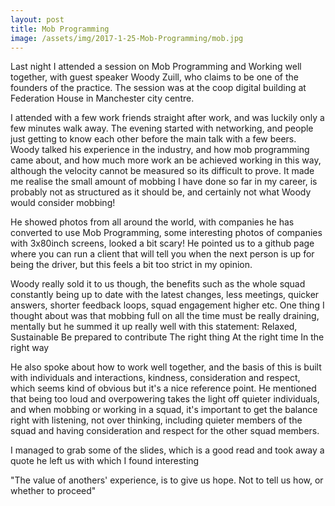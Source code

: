 ```yaml
---
layout: post
title: Mob Programming
image: /assets/img/2017-1-25-Mob-Programming/mob.jpg
---
```


Last night I attended a session on Mob Programming and Working well together, with guest speaker Woody Zuill, who claims to be one of the founders of the practice. The session was at the coop digital building at Federation House in Manchester city centre.



I attended with a few work friends straight after work, and was luckily only a few minutes walk away.
The evening started with networking, and people just getting to know each other before the main talk with a few beers. Woody talked his experience in the industry, and how mob programming came about, and how much more work  an be achieved working in this way, although the velocity cannot be measured so its difficult to prove. It made me realise the small amount of mobbing I have done so far in my career, is probably not as structured as it should be, and certainly not what Woody would consider mobbing!



He showed photos from all around the world, with companies he has converted to use Mob Programming, some interesting photos of companies with 3x80inch screens, looked a bit scary!
He pointed us to a github page where you can run a client that will tell you when the next person is up for being the driver, but this feels a bit too strict in my opinion.



Woody really sold it to us though, the benefits such as the whole squad constantly being up to date with the latest changes, less meetings, quicker answers, shorter feedback loops, squad engagement higher etc. One thing I thought about was that mobbing full on all the time must be really draining, mentally but he summed it up really well with this statement:
Relaxed, Sustainable 
Be prepared to contribute 
The right thing 
At the right time
In the right way


He also spoke about how to work well together, and the basis of this is built with individuals and interactions, kindness, consideration and respect, which seems kind of obvious but it's a nice reference point. He mentioned that being too loud and overpowering takes the light off quieter individuals, and when mobbing or working in a squad, it's important to get the balance right with listening, not over thinking, including quieter members of the squad and having consideration and respect for the other squad members.

I managed to grab some of the slides, which is a good read and took away a quote he left us with which I found interesting

"The value of anothers' experience, is to give us hope. Not to tell us how, or whether to proceed"